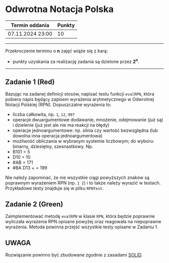 # Odwrotna Notacja Polska

| Termin oddania      | Punkty     |
|---------------------|:-----------|
|    07.11.2024 23:00 |   10        |

--- 
Przekroczenie terminu o **n** zajęć wiąże się z karą:
- punkty uzyskania za realizację zadania są dzielone przez **2<sup>n</sup>**.

--- 


## Zadanie 1 (Red)
Bazując na zadanej definicji stosów,
napisać testu funkcji `evalRPN`, która pobiera napis będący zapisem wyrażenia arytmetycznego 
w Odwrotnej Notacji Polskiej (RPN). Dopuszczalne wyrażenia to:
- liczba całkowita, np. `1`, `12`, `997`
- operacje dwuargumentowe dodawanie, mnożenie, odejmowanie (już są) i dzielenie (już jest ale nie ma reakcji na błędy)
- operacje jednoargumentowe: np. silnia czy wartość bezwzględna (lub dowolna inna operacja jednoargumentowa)
- możliwość obliczania w wybranym systemie liczbowym; do wyboru: binarny, dziesiętny, szesnastkowy.
Np. 
- B101 = 5
- D10 = 10
- #AB = 171
- #BA D13 + = 199

Nie należy zapominać, że nie wszystkie ciągi powyższych znaków są poprawnym 
wyrażeniem RPN (np. `1 2`) i to także należy wyrazić w testach. 
Przykładowe testy znajduje się w pliku `RPNTest`.

## Zadanie 2 (Green)
Zaimplementować metodę `evalRPN` w klasie `RPN`, 
która będzie poprawnie wyliczała wyrażenia RPN opisane powyżej 
oraz reagowała na niepoprawne wyrażenia. Metoda powinna przejść wszystkie testy 
opisane w Zadaniu 1.

## UWAGA
Rozwiązanie powinno być zbudowane zgodnie z zasadami [SOLID](https://www.samouczekprogramisty.pl/solid-czyli-dobre-praktyki-w-programowaniu-obiektowym/).
